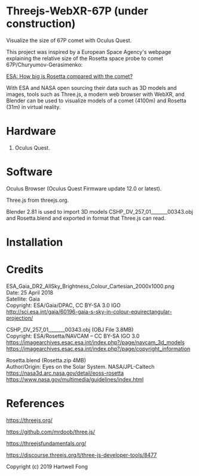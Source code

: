 # Threejs-WebXR-67P (under construction)

Visualize the size of 67P comet with Oculus Quest.

This project was inspired by a European Space Agency's webpage explaining the relative size of the Rosetta space probe to comet 67P/Churyumov-Gerasimenko:
 
[ESA: How big is Rosetta compared with the comet?](http://sci.esa.int/rosetta/54831-how-big-is-rosetta-compared-with-the-comet/)
 
With ESA and NASA open sourcing their data such as 3D models and images, tools such as Three.js, a modern web browser with WebXR, and Blender can be used to visualize models of a comet (4100m) and Rosetta (31m) in virtual reality.

# Hardware

1. Oculus Quest.<br>

# Software

Oculus Browser (Oculus Quest Firmware update 12.0 or latest).

Three.js from threejs.org.

Blender 2.81 is used to import 3D models CSHP_DV_257_01_______00343.obj and Rosetta.blend and exported in format that Three.js can read.

# Installation

# Credits
 
ESA_Gaia_DR2_AllSky_Brightness_Colour_Cartesian_2000x1000.png<br>
Date: 25 April 2018<br>
Satellite: Gaia<br>
Copyright: ESA/Gaia/DPAC, CC BY-SA 3.0 IGO<br>
http://sci.esa.int/gaia/60196-gaia-s-sky-in-colour-equirectangular-projection/<br>
 
CSHP_DV_257_01_______00343.obj (OBJ File 3.8MB)<br>
Copyright: ESA/Rosetta/NAVCAM – CC BY-SA IGO 3.0<br>
https://imagearchives.esac.esa.int/index.php?/page/navcam_3d_models<br>
https://imagearchives.esac.esa.int/index.php?/page/copyright_information<br>

Rosetta.blend (Rosetta.zip 4MB)<br>
Author/Origin: Eyes on the Solar System. NASA/JPL-Caltech<br>
https://nasa3d.arc.nasa.gov/detail/eoss-rosetta<br>
https://www.nasa.gov/multimedia/guidelines/index.html<br>

# References

https://threejs.org/

https://github.com/mrdoob/three.js/

https://threejsfundamentals.org/

https://discourse.threejs.org/t/three-js-developer-tools/8477

Copyright (c) 2019 Hartwell Fong
